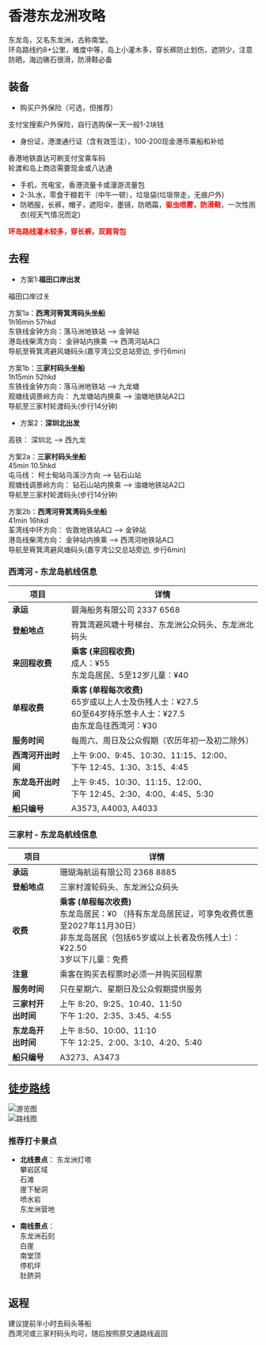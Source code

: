 # 香港东龙洲攻略

东龙岛，又名东龙洲，古称南堂。    
环岛路线约8+公里，难度中等，岛上小灌木多，穿长裤防止划伤，遮阴少，注意防晒，海边礁石很滑，防滑鞋必备

## 装备

- 购买户外保险（可选，但推荐）

支付宝搜索户外保险，自行选购保一天一般1-2块钱  

- 身份证，港澳通行证（含有效签注），100-200现金港币乘船和补给

香港地铁直达可刷支付宝乘车码  
轮渡和岛上商店需要现金或八达通  

- 手机，充电宝，香港流量卡或漫游流量包
- 2-3L水，零食干粮若干（中午一顿），垃圾袋(垃圾带走，无痕户外)
- 防晒服，长裤，帽子，遮阳伞，墨镜，防晒霜，<strong style="color:red;">驱虫喷雾，防滑鞋</strong>，一次性雨衣(视天气情况而定)

<strong style="color:red;">环岛路线灌木较多，穿长裤，双肩背包</strong>

## 去程

- 方案1:**福田口岸出发**   

福田口岸过关   

方案1a：**西湾河筲箕湾码头坐船**  
1h16min 57hkd  
东铁线金钟方向：落马洲地铁站 --> 金钟站  
港岛线柴湾方向： 金钟站内换乘 --> 西湾河站A口  
导航至筲箕湾避风塘码头(嘉亨湾公交总站旁边, 步行6min)   

方案1b：**三家村码头坐船**  
1h15min 52hkd  
东铁线金钟方向：落马洲地铁站 --> 九龙塘  
观塘线调景岭方向： 九龙塘站内换乘 --> 油塘地铁站A2口   
导航至三家村轮渡码头(步行14分钟)   

- 方案2：**深圳北出发** 

高铁： 深圳北 --> 西九龙 

方案2a：**三家村码头坐船**  
45min 10.5hkd   
屯马线： 柯士甸站乌溪沙方向 --> 钻石山站   
观塘线调景岭方向： 钻石山站内换乘 --> 油塘地铁站A2口   
导航至三家村轮渡码头(步行14分钟)   

方案2b：**西湾河筲箕湾码头坐船**  
41min 16hkd   
荃湾线中环方向： 佐敦地铁站A口 --> 金钟站   
港岛线柴湾方向： 金钟站内换乘 --> 西湾河地铁站A口   
导航至筲箕湾避风塘码头(嘉亨湾公交总站旁边, 步行6min)  

### 西湾河 - 东龙岛航线信息

| 项目             | 详情                                           |
|------------------|------------------------------------------------|
| **承运**       | 碧海船务有限公司 2337 6568                             |
| **登船地点**     | 筲箕湾避风塘十号梯台、东龙洲公众码头、东龙洲北码头 |
| **来回程收费**   | **乘客 (来回程收费)**<br>成人：¥55<br>东龙岛居民、5至12岁儿童：¥40 |
| **单程收费**     | **乘客 (单程每次收费)**<br>65岁或以上人士及伤残人士：¥27.5<br>60至64岁持乐悠卡人士：¥27.5<br>由东龙岛往西湾河：¥30 |
| **服务时间**     | 每周六、周日及公众假期（农历年初一及初二除外） |
| **西湾河开出时间** | 上午 9:00、9:45、10:30、11:15、12:00、<br>下午 12:45、1:30、3:15、4:45 |
| **东龙岛开出时间** | 上午 9:45、10:30、11:15、12:00、<br>下午 12:45、2:30、4:00、4:45、5:30 |
| **船只编号** | A3573, A4003, A4033|

### 三家村 - 东龙岛航线信息

| 项目          | 详情                                                                                                        |
| ----------- | --------------------------------------------------------------------------------------------------------- |
| **承运**      | 珊瑚海航运有限公司 2368 8885                                                                                       |
| **登船地点**    | 三家村渡轮码头、东龙洲公众码头                                                                                           |
| **收费**      | **乘客 (单程每次收费)**<br>东龙岛居民：¥0 （持有东龙岛居民证，可享免收费优惠至2027年11月30日）<br>非东龙岛居民（包括65岁或以上长者及伤残人士）：¥22.50<br>3岁以下儿童：免费 |
| **注意**      | 乘客在购买去程票时必须一并购买回程票                                                                                        |
| **服务时间**    | 只在星期六、星期日及公众假期提供服务                                                                                        |
| **三家村开出时间** | 上午 8:20、9:25、10:40、11:50<br>下午 1:20、2:35、3:45、4:55                                                        |
| **东龙岛开出时间** | 上午 8:50、10:00、11:10<br>下午 12:25、2:00、3:10、4:20、5:40                                                       |
| **船只编号**    | A3273、A3473                                                                                               |

## [徒步路线](https://www.2bulu.com/track/track_detail.htm?trackId=RTdbL8E7lfzp/R2KBg5Tzw==)

![游览图](./mainMap.jpg)  
![路线图](./trailMap.jpg)

### 推荐打卡景点

- **北线景点**：
东龙洲灯塔  
攀岩区域  
石滩  
崖下秘洞  
喷水岩  
东龙洲营地  

- **南线景点**：  
东龙洲石刻  
白崖  
南堂顶  
停机坪   
肚脐洞  
## 返程

建议提前半小时去码头等船  
西湾河或三家村码头均可，随后按照原交通路线返回
 